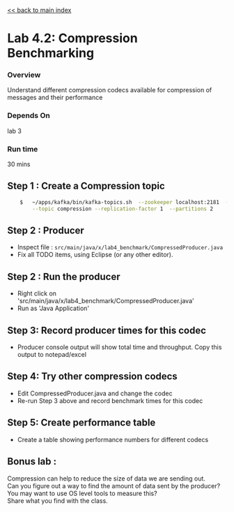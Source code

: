 <link rel='stylesheet' href='../assets/css/main.css'/>

[<< back to main index](../README.md)

# Lab 4.2: Compression Benchmarking

### Overview
Understand different compression codecs available for compression of messages and their performance

### Depends On
lab 3

### Run time
30 mins

## Step 1 : Create a Compression topic
```bash
    $   ~/apps/kafka/bin/kafka-topics.sh  --zookeeper localhost:2181  --create \
        --topic compression --replication-factor 1  --partitions 2
```

## Step 2 : Producer
* Inspect file : `src/main/java/x/lab4_benchmark/CompressedProducer.java`  
* Fix all TODO items, using Eclipse (or any other editor).


## Step 2 : Run the producer

* Right click on 'src/main/java/x/lab4_benchmark/CompressedProducer.java'
* Run as 'Java Application'

## Step 3: Record producer times for this codec
* Producer console output will show total time and throughput. Copy this output to notepad/excel

## Step 4: Try other compression codecs
* Edit CompressedProducer.java and change the codec
* Re-run Step 3 above and record benchmark times for this codec

## Step 5: Create performance table

* Create a table showing performance numbers for different codecs

## Bonus lab :
Compression can help to reduce the size of data we are sending out.  
Can you figure out a way to find the amount of data sent by the producer?   
You may want to use OS level tools to measure this?   
Share what you find with the class.
